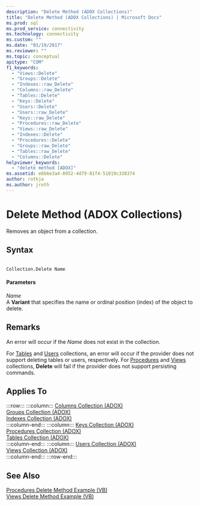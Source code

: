 ```yaml
---
description: "Delete Method (ADOX Collections)"
title: "Delete Method (ADOX Collections) | Microsoft Docs"
ms.prod: sql
ms.prod_service: connectivity
ms.technology: connectivity
ms.custom: ""
ms.date: "01/19/2017"
ms.reviewer: ""
ms.topic: conceptual
apitype: "COM"
f1_keywords: 
  - "Views::Delete"
  - "Groups::Delete"
  - "Indexes::raw_Delete"
  - "Columns::raw_Delete"
  - "Tables::Delete"
  - "Keys::Delete"
  - "Users::Delete"
  - "Users::raw_Delete"
  - "Keys::raw_Delete"
  - "Procedures::raw_Delete"
  - "Views::raw_Delete"
  - "Indexes::Delete"
  - "Procedures::Delete"
  - "Groups::raw_Delete"
  - "Tables::raw_Delete"
  - "Columns::Delete"
helpviewer_keywords: 
  - "delete method [ADOX]"
ms.assetid: e6b6e3a4-8952-4d79-81f4-51019c338374
author: rothja
ms.author: jroth
---
```

# Delete Method (ADOX Collections)
Removes an object from a collection.  
  
## Syntax  
  
```  
  
Collection.Delete Name  
```  
  
#### Parameters  
 *Name*  
 A **Variant** that specifies the name or ordinal position (index) of the object to delete.  
  
## Remarks  
 An error will occur if the *Name* does not exist in the collection.  
  
 For [Tables](./tables-collection-adox.md) and [Users](./users-collection-adox.md) collections, an error will occur if the provider does not support deleting tables or users, respectively. For [Procedures](./procedures-collection-adox.md) and [Views](./views-collection-adox.md) collections, **Delete** will fail if the provider does not support persisting commands.  
  
## Applies To  

:::row:::
    :::column:::
        [Columns Collection (ADOX)](./columns-collection-adox.md)  
        [Groups Collection (ADOX)](./groups-collection-adox.md)  
        [Indexes Collection (ADOX)](./indexes-collection-adox.md)  
    :::column-end:::
    :::column:::
        [Keys Collection (ADOX)](./keys-collection-adox.md)  
        [Procedures Collection (ADOX)](./procedures-collection-adox.md)  
        [Tables Collection (ADOX)](./tables-collection-adox.md)  
    :::column-end:::
    :::column:::
        [Users Collection (ADOX)](./users-collection-adox.md)  
        [Views Collection (ADOX)](./views-collection-adox.md)  
    :::column-end:::
:::row-end:::

## See Also  
 [Procedures Delete Method Example (VB)](./procedures-delete-method-example-vb.md)   
 [Views Delete Method Example (VB)](./views-delete-method-example-vb.md)